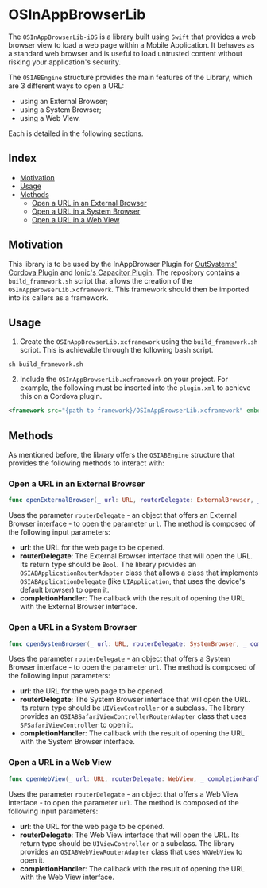 # OSInAppBrowserLib

The `OSInAppBrowserLib-iOS` is a library built using `Swift` that provides a web browser view to load a web page within a Mobile Application. It behaves as a standard web browser and is useful to load untrusted content without risking your application's security.

The `OSIABEngine` structure provides the main features of the Library, which are 3 different ways to open a URL:
- using an External Browser;
- using a System Browser;
- using a Web View.

Each is detailed in the following sections.

## Index

- [Motivation](#motivation)
- [Usage](#usage)
- [Methods](#methods)
    - [Open a URL in an External Browser](#open-a-url-in-an-external-browser)
    - [Open a URL in a System Browser](#open-a-url-in-a-system-browser)
    - [Open a URL in a Web View](#open-a-url-in-a-web-view)

## Motivation

This library is to be used by the InAppBrowser Plugin for [OutSystems' Cordova Plugin](https://github.com/OutSystems/cordova-outsystems-inappbrowser) and [Ionic's Capacitor Plugin](https://github.com/ionic-team/capacitor-os-inappbrowser). 
The repository contains a `build_framework.sh` script that allows the creation of the `OSInAppBrowserLib.xcframework`. This framework should then be imported into its callers as a framework.

## Usage

1. Create the `OSInAppBrowserLib.xcframework` using the `build_framework.sh` script. This is achievable through the following bash script.

```console
sh build_framework.sh
```

2. Include the `OSInAppBrowserLib.xcframework` on your project. For example, the following must be inserted into the `plugin.xml` to achieve this on a Cordova plugin.

```xml
<framework src="{path to framework}/OSInAppBrowserLib.xcframework" embed="true" custom="true" />
```

## Methods

As mentioned before, the library offers the `OSIABEngine` structure that provides the following methods to interact with:

### Open a URL in an External Browser

```swift
func openExternalBrowser(_ url: URL, routerDelegate: ExternalBrowser, _ completionHandler: @escaping (ExternalBrowser.ReturnType) -> Void)
```

Uses the parameter `routerDelegate` - an object that offers an External Browser interface - to open the parameter `url`. The method is composed of the following input parameters:
- **url**: the URL for the web page to be opened.
- **routerDelegate**: The External Browser interface that will open the URL. Its return type should be `Bool`. The library provides an `OSIABApplicationRouterAdapter` class that allows a class that implements `OSIABApplicationDelegate` (like `UIApplication`, that uses the device's default browser) to open it. 
- **completionHandler**: The callback with the result of opening the URL with the External Browser interface.

### Open a URL in a System Browser

```swift
func openSystemBrowser(_ url: URL, routerDelegate: SystemBrowser, _ completionHandler: @escaping (SystemBrowser.ReturnType) -> Void)
```

Uses the parameter `routerDelegate` - an object that offers a System Browser interface - to open the parameter `url`. The method is composed of the following input parameters:
- **url**: the URL for the web page to be opened.
- **routerDelegate**: The System Browser interface that will open the URL. Its return type should be `UIViewController` or a subclass. The library provides an `OSIABSafariViewControllerRouterAdapter` class that uses `SFSafariViewController` to open it. 
- **completionHandler**: The callback with the result of opening the URL with the System Browser interface.

### Open a URL in a Web View

```swift
func openWebView(_ url: URL, routerDelegate: WebView, _ completionHandler: @escaping (WebView.ReturnType) -> Void)
```

Uses the parameter `routerDelegate` - an object that offers a Web View interface - to open the parameter `url`. The method is composed of the following input parameters:
- **url**: the URL for the web page to be opened.
- **routerDelegate**: The Web View interface that will open the URL. Its return type should be `UIViewController` or a subclass. The library provides an `OSIABWebViewRouterAdapter` class that uses `WKWebView` to open it. 
- **completionHandler**: The callback with the result of opening the URL with the Web View interface.